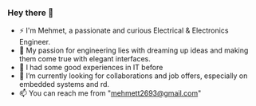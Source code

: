 ### Hey there 👋

<!--
**mehmetbb/mehmetbb** is a ✨ _special_ ✨ repository because its `README.md` (this file) appears on your GitHub profile.

Here are some ideas to get you started:

- 🔭 I’m currently working on ...
- 🌱 I’m currently learning ...
- 👯 I’m looking to collaborate on ...
- 🤔 I’m looking for help with ...
- 💬 Ask me about ...
- 📫 How to reach me: ...
- 😄 Pronouns: ...
- ⚡ Fun fact: ...
I'm Mehmet, a passionate and curious Electrical & Electronics Engineer. My passion for software lies with dreaming up ideas and making them come true with elegant interfaces. I had some good experiences in IT before. I am currently open to job offers and collaborations, especially on embedded systems and rd.
-->

- ⚡ I'm Mehmet, a passionate and curious Electrical & Electronics Engineer.
- 💫 My passion for engineering lies with dreaming up ideas and making them come true with elegant interfaces.
- 💼 I had some good experiences in IT before
- 👀 I’m currently looking for collaborations and job offers, especially on embedded systems and rd.
- 📫 You can reach me from "mehmett2693@gmail.com"
